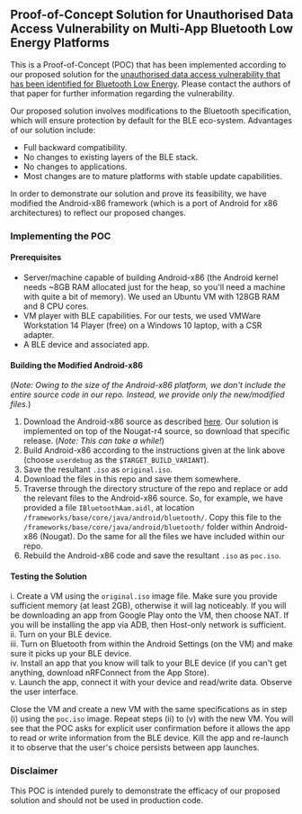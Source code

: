 ## Proof-of-Concept Solution for Unauthorised Data Access Vulnerability on Multi-App Bluetooth Low Energy Platforms

This is a Proof-of-Concept (POC) that has been implemented according to our proposed solution for the [unauthorised data access vulnerability that has been identified for Bluetooth Low Energy](https://www.usenix.org/system/files/sec19-sivakumaran_0.pdf). Please contact the authors of that paper for further information regarding the vulnerability.

Our proposed solution involves modifications to the Bluetooth specification, which will ensure protection by default for the BLE eco-system. Advantages of our solution include:
* Full backward compatibility.
* No changes to existing layers of the BLE stack.
* No changes to applications.
* Most changes are to mature platforms with stable update capabilities.

In order to demonstrate our solution and prove its feasibility, we have modified the Android-x86 framework (which is a port of Android for x86 architectures) to reflect our proposed changes.

### Implementing the POC

#### Prerequisites
* Server/machine capable of building Android-x86 (the Android kernel needs ~8GB RAM allocated just for the heap, so you'll need a machine with quite a bit of memory). We used an Ubuntu VM with 128GB RAM and 8 CPU cores.
* VM player with BLE capabilities. For our tests, we used VMWare Workstation 14 Player (free) on a Windows 10 laptop, with a CSR adapter.
* A BLE device and associated app.


#### Building the Modified Android-x86
(*Note: Owing to the size of the Android-x86 platform, we don't include the entire source code in our repo. Instead, we provide only the new/modified files.*)

1. Download the Android-x86 source as described [here](https://www.android-x86.org/source.html). Our solution is implemented on top of the Nougat-r4 source, so download that specific release. (*Note: This can take a while!*)
2. Build Android-x86 according to the instructions given at the link above (choose `userdebug` as the `$TARGET_BUILD_VARIANT`). 
3. Save the resultant `.iso` as `original.iso`. 
2. Download the files in this repo and save them somewhere.
3. Traverse through the directory structure of the repo and replace or add the relevant files to the Android-x86 source. So, for example, we have provided a file `IBluetoothAam.aidl`, at location `/frameworks/base/core/java/android/bluetooth/`. Copy this file to the `/frameworks/base/core/java/android/bluetooth/` folder within Android-x86 (Nougat). Do the same for all the files we have included within our repo.
4. Rebuild the Android-x86 code and save the resultant `.iso` as `poc.iso`.

#### Testing the Solution

i. Create a VM using the `original.iso` image file. Make sure you provide sufficient memory (at least 2GB), otherwise it will lag noticeably. If you will be downloading an app from Google Play onto the VM, then choose NAT. If you will be installing the app via ADB, then Host-only network is sufficient.  
ii. Turn on your BLE device.  
iii. Turn on Bluetooth from within the Android Settings (on the VM) and make sure it picks up your BLE device.  
iv. Install an app that you know will talk to your BLE device (if you can't get anything, download nRFConnect from the App Store).  
v. Launch the app, connect it with your device and read/write data. Observe the user interface.  

Close the VM and create a new VM with the same specifications as in step (i) using the `poc.iso` image. Repeat steps (ii) to (v) with the new VM. You will see that the POC asks for explicit user confirmation before it allows the app to read or write information from the BLE device. Kill the app and re-launch it to observe that the user's choice persists between app launches.

### Disclaimer
This POC is intended purely to demonstrate the efficacy of our proposed solution and should not be used in production code.
